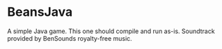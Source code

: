 # BeansJava
A simple Java game.
This one should compile and run as-is.
Soundtrack provided by BenSounds royalty-free music.
